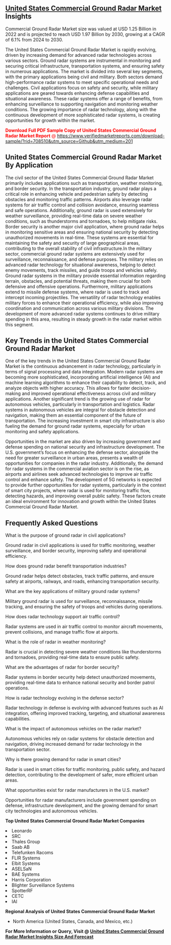 <h2><a href="https://www.verifiedmarketreports.com/download-sample/?rid=708510&amp;utm_source=Github&amp;utm_medium=201" target="_blank">United States Commercial Ground Radar Market</a> Insights</h2><p>Commercial Ground Radar Market size was valued at USD 1.25 Billion in 2022 and is projected to reach USD 1.97 Billion by 2030, growing at a CAGR of 6.1% from 2024 to 2030.</p><p><p>The United States Commercial Ground Radar Market is rapidly evolving, driven by increasing demand for advanced radar technologies across various sectors. Ground radar systems are instrumental in monitoring and securing critical infrastructure, transportation systems, and ensuring safety in numerous applications. The market is divided into several key segments, with the primary applications being civil and military. Both sectors demand high-performance radar systems to meet specific operational needs and challenges. Civil applications focus on safety and security, while military applications are geared towards enhancing defense capabilities and situational awareness. These radar systems offer a range of benefits, from enhancing surveillance to supporting navigation and monitoring weather conditions. The growing importance of radar technology, along with the continuous development of more sophisticated radar systems, is creating opportunities for growth within the market. <p><span class=""><span style="color: #ff0000;"><strong>Download Full PDF Sample Copy of United States Commercial Ground Radar Market Report</strong> @ </span><a href="https://www.verifiedmarketreports.com/download-sample/?rid=708510&amp;utm_source=Github&amp;utm_medium=201" target="_blank">https://www.verifiedmarketreports.com/download-sample/?rid=708510&amp;utm_source=Github&amp;utm_medium=201</a></span></p></p><h2>United States Commercial Ground Radar Market By Application</h2><p>The civil sector of the United States Commercial Ground Radar Market primarily includes applications such as transportation, weather monitoring, and border security. In the transportation industry, ground radar plays a critical role in enhancing vehicle and pedestrian safety by detecting obstacles and monitoring traffic patterns. Airports also leverage radar systems for air traffic control and collision avoidance, ensuring seamless and safe operations. Additionally, ground radar is used extensively for weather surveillance, providing real-time data on severe weather conditions, such as thunderstorms and tornadoes, to help mitigate risks. Border security is another major civil application, where ground radar helps in monitoring sensitive areas and ensuring national security by detecting unauthorized movements in real-time. These systems are essential for maintaining the safety and security of large geographical areas, contributing to the overall stability of civil infrastructure.In the military sector, commercial ground radar systems are extensively used for surveillance, reconnaissance, and defense purposes. The military relies on advanced radar technology for situational awareness, helping to detect enemy movements, track missiles, and guide troops and vehicles safely. Ground radar systems in the military provide essential information regarding terrain, obstacles, and potential threats, making them crucial for both defensive and offensive operations. Furthermore, military applications extend to missile defense systems, where radar is used to track and intercept incoming projectiles. The versatility of radar technology enables military forces to enhance their operational efficiency, while also improving coordination and communication across various military divisions. The development of more advanced radar systems continues to drive military spending in this area, resulting in steady growth in the radar market within this segment.<h2>Key Trends in the United States Commercial Ground Radar Market</h2><p>One of the key trends in the United States Commercial Ground Radar Market is the continuous advancement in radar technology, particularly in terms of signal processing and data integration. Modern radar systems are becoming more sophisticated, incorporating artificial intelligence (AI) and machine learning algorithms to enhance their capability to detect, track, and analyze objects with higher accuracy. This allows for faster decision-making and improved operational effectiveness across civil and military applications. Another significant trend is the growing use of radar for autonomous vehicles, particularly in transportation and logistics. Radar systems in autonomous vehicles are integral for obstacle detection and navigation, making them an essential component of the future of transportation. The increasing investment in smart city infrastructure is also fueling the demand for ground radar systems, especially for urban monitoring and safety applications.<p>Opportunities in the market are also driven by increasing government and defense spending on national security and infrastructure development. The U.S. government’s focus on enhancing the defense sector, alongside the need for greater surveillance in urban areas, presents a wealth of opportunities for companies in the radar industry. Additionally, the demand for radar systems in the commercial aviation sector is on the rise, as airports and airlines seek advanced technologies to improve air traffic control and enhance safety. The development of 5G networks is expected to provide further opportunities for radar systems, particularly in the context of smart city projects, where radar is used for monitoring traffic flow, detecting hazards, and improving overall public safety. These factors create an ideal environment for innovation and growth within the United States Commercial Ground Radar Market.<h2>Frequently Asked Questions</h2><p>What is the purpose of ground radar in civil applications?</p><p>Ground radar in civil applications is used for traffic monitoring, weather surveillance, and border security, improving safety and operational efficiency.</p><p>How does ground radar benefit transportation industries?</p><p>Ground radar helps detect obstacles, track traffic patterns, and ensure safety at airports, railways, and roads, enhancing transportation security.</p><p>What are the key applications of military ground radar systems?</p><p>Military ground radar is used for surveillance, reconnaissance, missile tracking, and ensuring the safety of troops and vehicles during operations.</p><p>How does radar technology support air traffic control?</p><p>Radar systems are used in air traffic control to monitor aircraft movements, prevent collisions, and manage traffic flow at airports.</p><p>What is the role of radar in weather monitoring?</p><p>Radar is crucial in detecting severe weather conditions like thunderstorms and tornadoes, providing real-time data to ensure public safety.</p><p>What are the advantages of radar for border security?</p><p>Radar systems in border security help detect unauthorized movements, providing real-time data to enhance national security and border patrol operations.</p><p>How is radar technology evolving in the defense sector?</p><p>Radar technology in defense is evolving with advanced features such as AI integration, offering improved tracking, targeting, and situational awareness capabilities.</p><p>What is the impact of autonomous vehicles on the radar market?</p><p>Autonomous vehicles rely on radar systems for obstacle detection and navigation, driving increased demand for radar technology in the transportation sector.</p><p>Why is there growing demand for radar in smart cities?</p><p>Radar is used in smart cities for traffic monitoring, public safety, and hazard detection, contributing to the development of safer, more efficient urban areas.</p><p>What opportunities exist for radar manufacturers in the U.S. market?</p><p>Opportunities for radar manufacturers include government spending on defense, infrastructure development, and the growing demand for smart city technologies and autonomous vehicles.</p></p><p><strong>Top United States Commercial Ground Radar Market Companies</strong></p><div data-test-id=""><p><li>Leonardo</li><li> SRC</li><li> Thales Group</li><li> Saab AB</li><li> Telefunken Racoms</li><li> FLIR Systems</li><li> Elbit Systems</li><li> ASELSaN</li><li> BAE Systems</li><li> Harris Corporation</li><li> Blighter Surveillance Systems</li><li> SpotterRF</li><li> CETC</li><li> IAI</li></p><div><strong>Regional Analysis of&nbsp;United States Commercial Ground Radar Market</strong></div><ul><li dir="ltr"><p dir="ltr">North America&nbsp;(United States, Canada, and Mexico, etc.)</p></li></ul><p><strong>For More Information or Query, Visit @&nbsp;</strong><strong><a href="https://www.verifiedmarketreports.com/product/commercial-ground-radar-market/?utm_source=Github&amp;utm_medium=201" target="_blank">United States Commercial Ground Radar Market Insights Size And Forecast</a></strong></p></div>
